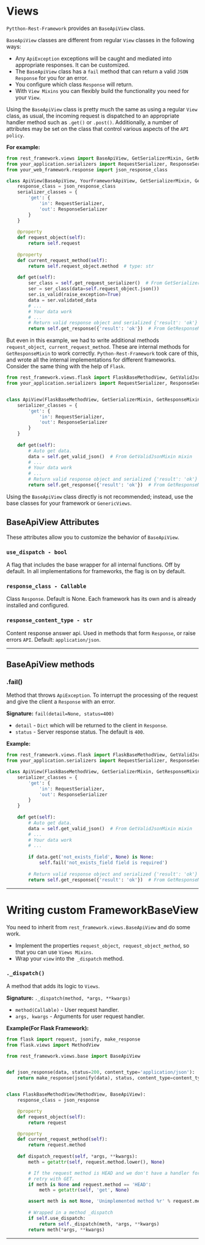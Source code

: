 # Views

`Pytthon-Rest-Framework` provides an `BaseApiView` class.

`BaseApiView` classes are different from regular `View` classes in the following ways:

* Any `ApiException` exceptions will be caught and mediated into appropriate responses. It can be customized.
* The `BaseApiView` class has a `fail` method that can return a valid `JSON Response` for you for an error.
* You configure which class `Response` will return.
* With `View Mixins` you can flexibly build the functionality you need for your `View`.

Using the `BaseApiView` class is pretty much the same as using a regular `View` class, as usual, the incoming request is dispatched to an appropriate handler method such as `.get()` or `.post()`. Additionally, a number of attributes may be set on the class that control various aspects of the `API policy`.

**For example:**
```python
from rest_framework.views import BaseApiView, GetSerializerMixin, GetResponseMixin
from your_application.serializers import RequestSerializer, ResponseSerializer
from your_web_framework.response import json_response_class

class ApiView(BaseApiView, YourFrameworkApiView, GetSerializerMixin, GetResponseMixin):
    response_class = json_response_class
    serializer_classes = {
        'get': {
            'in': RequestSerializer,
            'out': ResponseSerializer
        }
    }
    
    @property
    def request_object(self):
        return self.request
    
    @property
    def current_request_method(self):
        return self.request_object.method  # type: str
    
    def get(self):
        ser_class = self.get_request_serializer()  # From GetSerializerMixin
        ser = ser_class(data=self.request_object.json())
        ser.is_valid(raise_exception=True)
        data = ser.validated_data
        # ...
        # Your data work
        # ...
        # Return valid response object and serialized {'result': 'ok'} ResponseSerializer
        return self.get_response({'result': 'ok'})  # From GetResponseMixin
```

But even in this example, we had to write additional methods `request_object`,` current_request_method`. These are internal methods for `GetResponseMixin` to work correctly. `Python-Rest-Framework` took care of this, and wrote all the internal implementations for different frameworks. Consider the same thing with the help of `Flask`.

```python
from rest_framework.views.flask import FlaskBaseMethodView, GetValidJsonMixin
from your_application.serializers import RequestSerializer, ResponseSerializer


class ApiView(FlaskBaseMethodView, GetSerializerMixin, GetResponseMixin, GetValidJsonMixin):
    serializer_classes = {
        'get': {
            'in': RequestSerializer,
            'out': ResponseSerializer
        }
    }
    
    def get(self):
        # Auto get data.
        data = self.get_valid_json()  # From GetValidJsonMixin mixin
        # ...
        # Your data work
        # ...
        # Return valid response object and serialized {'result': 'ok'} ResponseSerializer
        return self.get_response({'result': 'ok'})  # From GetResponseMixin
```

Using the `BaseApiView` class directly is not recommended; instead, use the base classes for your framework or `GenericViews`.

## BaseApiView Attributes

These attributes allow you to customize the behavior of `BaseApiView`.

### `use_dispatch - bool` 
A flag that includes the base wrapper for all internal functions. Off by default. In all implementations for frameworks, the flag is on by default.

### `response_class - Callable`
Class `Response`. Default is None. Each framework has its own and is already installed and configured.

### `response_content_type - str`
Content response answer api. Used in methods that form `Response`, or raise errors `API`. Default: `application/json`.

---

## BaseApiView methods

### .fail()

Method that throws `ApiException`. To interrupt the processing of the request and give the client a `Response` with an error.

**Signature:** `fail(detail=None, status=400)`

* `detail` - `Dict` which will be returned to the client in `Response`.
* `status` - Server response status. The default is `400`. 

**Example:**

```python
from rest_framework.views.flask import FlaskBaseMethodView, GetValidJsonMixin
from your_application.serializers import RequestSerializer, ResponseSerializer

class ApiView(FlaskBaseMethodView, GetSerializerMixin, GetResponseMixin, GetValidJsonMixin):
    serializer_classes = {
        'get': {
            'in': RequestSerializer,
            'out': ResponseSerializer
        }
    }
    
    def get(self):
        # Auto get data.
        data = self.get_valid_json()  # From GetValidJsonMixin mixin
        # ...
        # Your data work
        # ...
        
        if data.get('not_exists_field', None) is None:
            self.fail('not_exists_field field is required')
        
        # Return valid response object and serialized {'result': 'ok'} ResponseSerializer
        return self.get_response({'result': 'ok'})  # From GetResponseMixin
```

--- 

# Writing custom FrameworkBaseView

You need to inherit from `rest_framework.views.BaseApiView` and do some work.

* Implement the properties `request_object`,` request_object_method`, so that you can use `Views Mixins`.
* Wrap your `view` into the` _dispatch` method.

###  `._dispatch()`

A method that adds its logic to `Views`.

**Signature:** `._dispatch(method, *args, **kwargs)`

* `method(Callable)` - User request handler.
* `args, kwargs` - Arguments for user request handler.

**Example(For Flask Framework):**
```python
from flask import request, jsonify, make_response
from flask.views import MethodView

from rest_framework.views.base import BaseApiView


def json_response(data, status=200, content_type='application/json'):
    return make_response(jsonify(data), status, content_type=content_type)


class FlaskBaseMethodView(MethodView, BaseApiView):
    response_class = json_response

    @property
    def request_object(self):
        return request

    @property
    def current_request_method(self):
        return request.method
    
    def dispatch_request(self, *args, **kwargs):
        meth = getattr(self, request.method.lower(), None)

        # If the request method is HEAD and we don't have a handler for it
        # retry with GET.
        if meth is None and request.method == 'HEAD':
            meth = getattr(self, 'get', None)

        assert meth is not None, 'Unimplemented method %r' % request.method
        
        # Wrapped in a method _dispatch
        if self.use_dispatch:
            return self._dispatch(meth, *args, **kwargs)
        return meth(*args, **kwargs)

```

---
